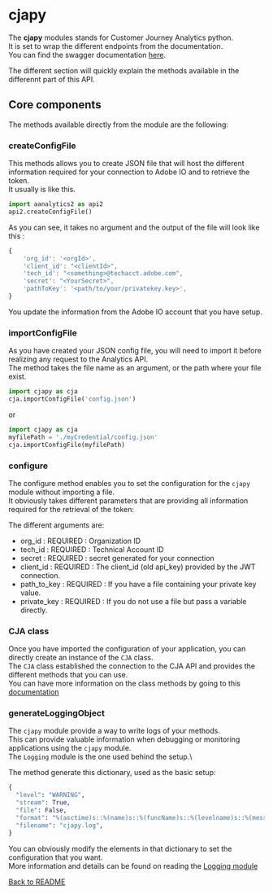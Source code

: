 # cjapy

The **cjapy** modules stands for Customer Journey Analytics python.\
It is set to wrap the different endpoints from the documentation.\
You can find the swagger documentation [here](https://www.adobe.io/cja-apis/docs/api/).

The different section will quickly explain the methods available in the differennt part of this API.

## Core components

The methods available directly from the module are the following:

### createConfigFile

This methods allows you to create JSON file that will host the different information required for your connection to Adobe IO and to retrieve the token.\
It usually is like this.

```python
import aanalytics2 as api2
api2.createConfigFile()
```

As you can see, it takes no argument and the output of the file will look like this :

```JavaScript
{
    'org_id': '<orgId>',
    'client_id': "<clientId>",
    'tech_id': "<something>@techacct.adobe.com",
    'secret': "<YourSecret>",
    'pathToKey': '<path/to/your/privatekey.key>',
}
```

You update the information from the Adobe IO account that you have setup.

### importConfigFile

As you have created your JSON config file, you will need to import it before realizing any request to the Analytics API.\
The method takes the file name as an argument, or the path where your file exist.

```python
import cjapy as cja
cja.importConfigFile('config.json')
```

or

```python
import cjapy as cja
myfilePath = './myCredential/config.json'
cja.importConfigFile(myfilePath)
```

### configure

The configure method enables you to set the configuration for the `cjapy` module without importing a file.\
It obviously takes different parameters that are providing all information required for the retrieval of the token:

The different arguments are:

* org_id : REQUIRED : Organization ID
* tech_id : REQUIRED : Technical Account ID
* secret : REQUIRED : secret generated for your connection
* client_id : REQUIRED : The client_id (old api_key) provided by the JWT connection.
* path_to_key : REQUIRED : If you have a file containing your private key value.
* private_key : REQUIRED : If you do not use a file but pass a variable directly.

### CJA class

Once you have imported the configuration of your application, you can directly create an instance of the `CJA` class.\
The `CJA` class established the connection to the CJA API and provides the different methods that you can use.\
You can have more information on the class methods by going to this [documentation](./cja.md)

### generateLoggingObject

The `cjapy` module provide a way to write logs of your methods.\
This can provide valuable information when debugging or monitoring applications using the `cjapy` module.\
The `Logging` module is the one used behind the setup.\

The method generate this dictionary, used as the basic setup:

```python
{
  "level": "WARNING",
  "stream": True,
  "file": False,
  "format": "%(asctime)s::%(name)s::%(funcName)s::%(levelname)s::%(message)s::%(lineno)d",
  "filename": "cjapy.log",
}
```

You can obviously modify the elements in that dictionary to set the configuration that you want.\
More information and details can be found on reading the [Logging module](https://docs.python.org/3/library/logging.html)

[Back to README](../README.md)

